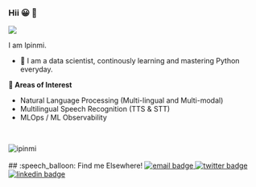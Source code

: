 ### Hii :grinning: 👋
![](https://media.giphy.com/media/LmNwrBhejkK9EFP504/giphy.gif)

I am Ipinmi. 
  - 🔭 I am a data scientist, continously learning and mastering Python everyday. 

**👯 Areas of Interest**
  - Natural Language Processing (Multi-lingual and Multi-modal)
  - Multilingual Speech Recognition (TTS & STT)
  - MLOps / ML Observability

<!--
**ipinmi/ipinmi** is a ✨ _special_ ✨ repository because its `README.md` (this file) appears on your GitHub profile.

Here are some ideas to get you started:

- 🔭 I’m currently working on ...
- 🌱 I’m currently learning ...
- 👯 I’m looking to collaborate on ...
- 🤔 I’m looking for help with ...
- 💬 Ask me about ...
- 📫 How to reach me: ...
- 😄 Pronouns: ...
- ⚡ Fun fact: ...
-->

<br />
<p><img align="left" src="https://github-readme-stats.vercel.app/api/top-langs/?username=ipinmi&layout=compact&hide=html&theme=dark" alt="ipinmi" /></p>
<br />

<br>
 ## :speech_balloon: Find me Elsewhere!
 <a href="https://mail.google.com">
    <img src="https://raw.githubusercontent.com/ipinmi/ColoredBadges/master/svg/social/email_me.svg" alt="email badge" style="vertical-align:top margin:6px 4px">
 </a> 
 
 <a href="https://twitter.com/ipinmi_">
    <img src="https://raw.githubusercontent.com/ipinmi/ColoredBadges/master/svg/social/twitter.svg" alt="twitter badge" style="vertical-align:top margin:6px 4px">
 </a> 
 
 <a href="https://www.linkedin.com/in/chibundum-adebayo-a10a9313b">
    <img src="https://raw.githubusercontent.com/ipinmi/ColoredBadges/master/svg/social/linkedin.svg" alt="linkedin badge" style="vertical-align:top margin:6px 4px">
 </a> 
 
 <br />
